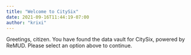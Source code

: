 ```yaml
---
title: "Welcome to CitySix"
date: 2021-09-16T11:44:19-07:00
author: "krixi"
---
```


Greetings, citizen. You have found the data vault for CitySix, powered by ReMUD. 
Please select an option above to continue.
